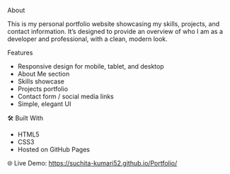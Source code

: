 About

This is my personal portfolio website showcasing my skills, projects, and contact information. It’s designed to provide an overview of who I am as a developer and professional, with a clean, modern look.


 Features
* Responsive design for mobile, tablet, and desktop
* About Me section
* Skills showcase
* Projects portfolio
* Contact form / social media links
* Simple, elegant UI


🛠 Built With
 * HTML5
 * CSS3
 * Hosted on GitHub Pages

🌐 Live Demo: https://suchita-kumari52.github.io/Portfolio/
